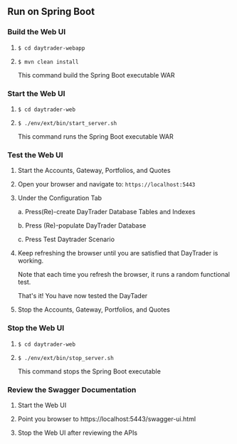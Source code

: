 
## Run on Spring Boot


### Build the Web UI

1.  `$ cd daytrader-webapp`

2.  `$ mvn clean install`

    This command build the Spring Boot executable WAR

### Start the Web UI

1.  `$ cd daytrader-web`

2.  `$ ./env/ext/bin/start_server.sh`

    This command runs the Spring Boot executable WAR
    
### Test the Web UI

1.  Start the Accounts, Gateway, Portfolios, and Quotes

2.  Open your browser and navigate to: `https://localhost:5443`

3.  Under the Configuration Tab

    a.  Press(Re)-create DayTrader Database Tables and Indexes
    
    b.  Press (Re)-populate DayTrader Database

    c.  Press Test Daytrader Scenario

4.  Keep refreshing the browser until you are satisfied that DayTrader is working. 

    Note that each time you refresh the browser, it runs a random functional test. 
   
    That's it! You have now tested the DayTader
    
5.  Stop the Accounts, Gateway, Portfolios, and Quotes
    
### Stop the Web UI

1.  `$ cd daytrader-web`

2.  `$ ./env/ext/bin/stop_server.sh`

    This command stops the Spring Boot executable

### Review the Swagger Documentation

1.  Start the Web UI

2.  Point you browser to https://localhost:5443/swagger-ui.html

3.  Stop the Web UI after reviewing the APIs

